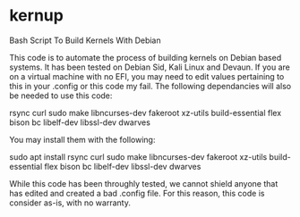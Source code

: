 # kernup
Bash Script To Build Kernels With Debian

This code is to automate the process of building kernels on Debian based systems. It has been tested on Debian Sid, Kali Linux and Devaun. If you are on a virtual machine with no EFI, you may need to edit values pertaining to this in your .config or this code my fail. The following dependancies will also be needed to use this code:

rsync 
curl 
sudo 
make 
libncurses-dev 
fakeroot 
xz-utils 
build-essential 
flex 
bison 
bc 
libelf-dev 
libssl-dev 
dwarves

You may install them with the following:

sudo apt install rsync curl sudo make libncurses-dev fakeroot xz-utils build-essential flex bison bc libelf-dev libssl-dev dwarves

While this code has been throughly tested, we cannot shield anyone that has edited and created a bad .config file. For this reason, this code is consider as-is, with no warranty. 
